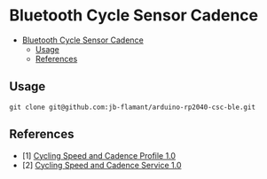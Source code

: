 # Bluetooth Cycle Sensor Cadence

- [Bluetooth Cycle Sensor Cadence](#bluetooth-cycle-sensor-cadence)
  - [Usage](#usage)
  - [References](#references)

## Usage

`git clone git@github.com:jb-flamant/arduino-rp2040-csc-ble.git`

## References

- [1] [Cycling Speed and Cadence Profile 1.0](https://www.bluetooth.com/specifications/specs/cycling-speed-and-cadence-profile-1-0/)
- [2] [Cycling Speed and Cadence Service 1.0](https://www.bluetooth.com/specifications/specs/cycling-speed-and-cadence-service-1-0/)
